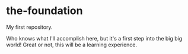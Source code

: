# the-foundation
My first repository.

Who knows what I'll accomplish here, but it's a first step into the big big world!
Great or not, this will be a learning experience.
